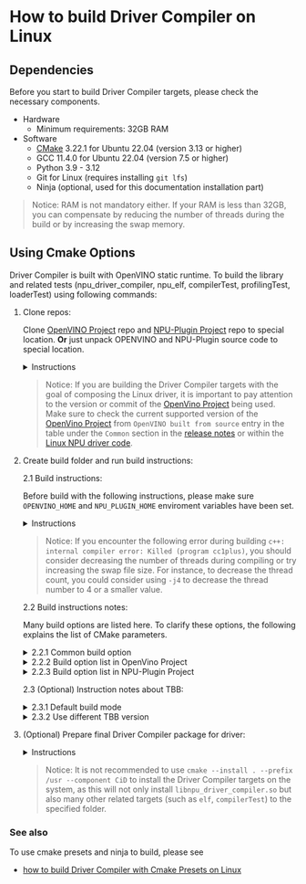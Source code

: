 # How to build Driver Compiler on Linux

## Dependencies

Before you start to build Driver Compiler targets, please check the necessary components.
- Hardware
    - Minimum requirements: 32GB RAM
- Software
    - [CMake](https://cmake.org/download/) 3.22.1 for Ubuntu 22.04 (version 3.13 or higher)
    - GCC 11.4.0 for Ubuntu 22.04 (version 7.5 or higher)
    - Python 3.9 - 3.12
    - Git for Linux (requires installing `git lfs`)
    - Ninja (optional, used for this documentation installation part)

> Notice: RAM is not mandatory either. If your RAM is less than 32GB, you can compensate by reducing the number of threads during the build or by increasing the swap memory.

## Using Cmake Options

Driver Compiler is built with OpenVINO static runtime. To build the library and related tests (npu_driver_compiler, npu_elf, compilerTest, profilingTest, loaderTest) using following commands:

1. Clone repos:

    Clone [OpenVINO Project] repo and [NPU-Plugin Project] repo to special location. **Or** just unpack OPENVINO and NPU-Plugin source code to special location.

    <details>
    <summary>Instructions</summary>

    ```sh
    # set the proxy, if required.
    # export  http_proxy=xxxx
    # export  https_proxy=xxxx

    cd /home/useraccount/workspace (Just an example, you should use your own path.)
    git clone https://github.com/openvinotoolkit/openvino.git 
    cd openvino
    git checkout -b master origin/master (Just an example, you could use your own branch/tag/commit.)
    git submodule update --init --recursiv


    cd /home/useraccount/workspace (Just an example, you should use your own path.)
    git clone https://github.com/openvinotoolkit/npu_plugin.git
    cd npu_plugin
    git checkout -b develop origin/develop (Just an example, you could use your own branch/tag/commit.)
    git submodule update --init --recursive

    export OPENVINO_HOME=/home/useraccount/workspace/openvino (need change to your own path)
    export NPU_PLUGIN_HOME=/home/useraccount/workspace/npu_plugin (need change to your own path)
    ```
    </details>

    > Notice: If you are building the Driver Compiler targets with the goal of composing the Linux driver, it is important to pay attention to the version or commit of the [OpenVino Project] being used. Make sure to check the current supported version of the [OpenVino Project] from `OpenVINO built from source` entry in the table under the `Common` section in the [release notes](https://github.com/intel/linux-npu-driver/releases/) or within the [Linux NPU driver code](https://github.com/intel/linux-npu-driver/blob/main/compiler/compiler_source.cmake#L20).

2. Create build folder and run build instructions:
    
    2.1 Build instructions:

    Before build with the following instructions, please make sure `OPENVINO_HOME` and `NPU_PLUGIN_HOME` enviroment variables have been set.
    
    <details>
    <summary>Instructions</summary>

    ```sh
    cd $OPENVINO_HOME
    mkdir build-x86_64
    cd build-x86_64

    cmake \
    -D CMAKE_BUILD_TYPE=Release \
    -D BUILD_SHARED_LIBS=OFF \
    -D OPENVINO_EXTRA_MODULES=$NPU_PLUGIN_HOME \
    -D ENABLE_LTO=OFF \
    -D ENABLE_FASTER_BUILD=OFF \
    -D ENABLE_CPPLINT=OFF \
    -D ENABLE_TESTS=OFF \
    -D ENABLE_FUNCTIONAL_TESTS=OFF \
    -D ENABLE_SAMPLES=OFF \
    -D ENABLE_JS=OFF \
    -D ENABLE_PYTHON=OFF \
    -D ENABLE_PYTHON_PACKAGING=OFF \
    -D ENABLE_WHEEL=OFF \
    -D ENABLE_OV_ONNX_FRONTEND=OFF \
    -D ENABLE_OV_PYTORCH_FRONTEND=OFF \
    -D ENABLE_OV_PADDLE_FRONTEND=OFF \
    -D ENABLE_OV_TF_FRONTEND=OFF \
    -D ENABLE_OV_TF_LITE_FRONTEND=OFF \
    -D ENABLE_OV_JAX_FRONTEND=OFF \
    -D ENABLE_OV_IR_FRONTEND=ON \
    -D THREADING=SEQ \
    -D ENABLE_TBBBIND_2_5=OFF \
    -D ENABLE_SYSTEM_TBB=OFF \
    -D ENABLE_TBB_RELEASE_ONLY=OFF \
    -D ENABLE_HETERO=OFF \
    -D ENABLE_MULTI=OFF \
    -D ENABLE_AUTO=OFF \
    -D ENABLE_AUTO_BATCH=OFF \
    -D ENABLE_TEMPLATE=OFF \
    -D ENABLE_PROXY=OFF \
    -D ENABLE_INTEL_CPU=OFF \
    -D ENABLE_INTEL_GPU=OFF \
    -D ENABLE_ZEROAPI_BACKEND=OFF \
    -D ENABLE_DRIVER_COMPILER_ADAPTER=OFF \
    -D ENABLE_INTEL_NPU_INTERNAL=OFF \
    -D BUILD_COMPILER_FOR_DRIVER=ON \
    -D ENABLE_NPU_PROTOPIPE=OFF \
    -D ENABLE_NPU_LSP_SERVER=OFF \
    ..

    cmake --build . --config Release --target compilerTest profilingTest vpuxCompilerL0Test loaderTest -j8
    ```
    </details>

    > Notice: If you encounter the following error during building `c++: internal compiler error: Killed (program cc1plus)`, you should consider decreasing the number of threads during compiling or try increasing the swap file size. For instance, to decrease the thread count, you could consider using `-j4` to decrease the thread number to 4 or a smaller value. 

    2.2 Build instructions notes:

    Many build options are listed here. To clarify these options, the following explains the list of CMake parameters.

    <details>
    <summary>2.2.1 Common build option </summary>

    ```sh
        # Build type
        CMAKE_BUILD_TYPE

        # Build library type
        BUILD_SHARED_LIBS
    ```

    </details>


    <details>
    <summary>2.2.2 Build option list in OpenVino Project</summary>

    For more details on the build options, please refer to this [OpenVino features.cmake](https://github.com/openvinotoolkit/openvino/blob/0ebff040fd22daa37612a82fdf930ffce4ebb099/cmake/features.cmake) and this [NPU features.cmake](https://github.com/openvinotoolkit/openvino/blob/0ebff040fd22daa37612a82fdf930ffce4ebb099/src/plugins/intel_npu/cmake/features.cmake) in [OpenVINO Project], which provides explanations for all the available build options.

    ```sh
        # Specify external repo
        OPENVINO_EXTRA_MODULES

        # Build optimization option
        ENABLE_LTO
        ENABLE_FASTER_BUILD

        # Cpplint checks during build time
        ENABLE_CPPLINT

        # Tests and samples
        ENABLE_TESTS
        ENABLE_FUNCTIONAL_TESTS
        ENABLE_SAMPLES

        # Enable JS API
        ENABLE_JS

        # Enable Python API and generate python binary
        ENABLE_PYTHON
        ENABLE_PYTHON_PACKAGING
        ENABLE_WHEEL

        # Frontend
        ENABLE_OV_ONNX_FRONTEND
        ENABLE_OV_PYTORCH_FRONTEND
        ENABLE_OV_PADDLE_FRONTEND
        ENABLE_OV_TF_FRONTEND
        ENABLE_OV_TF_LITE_FRONTEND
        ENABLE_OV_JAX_FRONTEND
        ENABLE_OV_IR_FRONTEND

        # TBB related option
        THREADING
        ENABLE_TBBBIND_2_5
        ENABLE_SYSTEM_TBB
        ENABLE_TBB_RELEASE_ONLY

        # Plugin platform
        ENABLE_HETERO
        ENABLE_MULTI
        ENABLE_AUTO
        ENABLE_AUTO_BATCH
        ENABLE_PROXY
        ENABLE_INTEL_CPU
        ENABLE_INTEL_GPU

        # NPU plugin and its tools related options
        ENABLE_ZEROAPI_BACKEND
        ENABLE_DRIVER_COMPILER_ADAPTER
        ENABLE_INTEL_NPU_INTERNAL
        BUILD_COMPILER_FOR_DRIVER
    ```
    </details>

    <details>
    <summary>2.2.3 Build option list in NPU-Plugin Project</summary>

    For more details on the build options, please refer to this [features.cmake](https://github.com/openvinotoolkit/npu_plugin.git/blob/develop/cmake/features.cmake) file in [NPU-Plugin Project], which provides explanations for all the available build options.

    ```sh
        # Build Driver Compiler Targets
        BUILD_COMPILER_FOR_DRIVER

        # Compiler tool
        ENABLE_NPU_PROTOPIPE
        ENABLE_NPU_LSP_SERVER
    ```
    </details>

    2.3 (Optional) Instruction notes about TBB:

    <details>
    <summary>2.3.1 Default build mode</summary>

    Nowadays the Driver Compiler is building without TBB using `-D THREADING=SEQ`. More info about SEQ mode, please refer to this [file](https://github.com/openvinotoolkit/openvino/blob/0ebff040fd22daa37612a82fdf930ffce4ebb099/docs/dev/cmake_options_for_custom_compilation.md#options-affecting-binary-size).

    </details>

    <details>
    <summary>2.3.2 Use different TBB version</summary>

    If you wish to build with a specific version of TBB, you can download it from [oneTBB Project] and unzip its [release package](https://github.com/oneapi-src/oneTBB/releases). Then, remove `-D THREADING=SEQ`and use the `-DENABLE_SYSTEM_TBB=OFF -DTBBROOT=/home/username/path/to/downloaded/tbb` option to build.
    
    The version of TBB download by [OpenVINO Project] is 2021.2.5 and you can find the version info in this [file](https://github.com/openvinotoolkit/openvino/blob/0ebff040fd22daa37612a82fdf930ffce4ebb099/cmake/dependencies.cmake#L120) in [OpenVINO Project]. If you would like to build TBB on your own, please refer to [INSTALL.md](https://github.com/oneapi-src/oneTBB/blob/master/INSTALL.md#build-onetbb) in [oneTBB Project].

    </details>


3. (Optional) Prepare final Driver Compiler package for driver:

    <details>
    <summary>Instructions</summary>

    All Driver Compiler related targets have now been generated in `$OPENVINO_HOME/bin/intel/Release` folder, where the binary libnpu_driver_compiler.so can be found. The following instructions are provided to pack Driver Compiler related targets to the specified location.

    ```sh
        #install Driver compiler related targets to current path. A `cid` folder will be generated to `$OPENVINO_HOME/build-x86_64/`.
        cd $OPENVINO_HOME/build-x86_64
        cmake --install . --prefix $PWD/ --component CiD

        # or to get a related compressed file. A RELEASE-CiD.tar.gz compressed file will be generated to `$OPENVINO_HOME/build-x86_64/`.
        cpack -D CPACK_COMPONENTS_ALL=CiD -D CPACK_CMAKE_GENERATOR=Ninja -D CPACK_PACKAGE_FILE_NAME="RELEASE" -G "TGZ"
    ```
    </details>

    > Notice: It is not recommended to use `cmake --install . --prefix /usr --component CiD` to install the Driver Compiler targets on the system, as this will not only  install `libnpu_driver_compiler.so` but also many other related targets (such as `elf`, `compilerTest`) to the specified folder.

    
### See also

To use cmake presets and ninja to build, please see
* [how to build Driver Compiler with Cmake Presets on Linux](./how_to_build_driver_compiler_withCmakePresets_on_linux.md)


[OpenVINO Project]: https://github.com/openvinotoolkit/openvino
[NPU-Plugin Project]: https://github.com/openvinotoolkit/npu_plugin
[oneTBB Project]: https://github.com/oneapi-src/oneTBB
